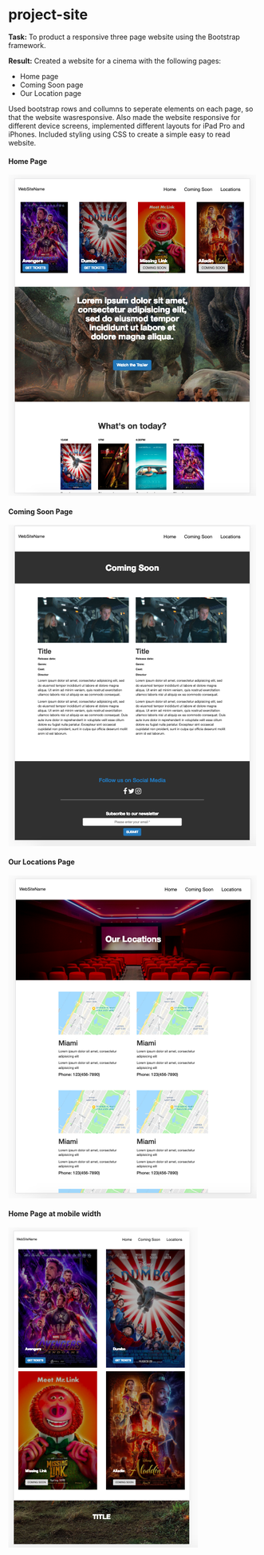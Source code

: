 # project-site

**Task:** To product a responsive three page website using the Bootstrap framework. 


**Result:** Created a website for a cinema with the following pages: 
- Home page
- Coming Soon page
- Our Location page

Used bootstrap rows and collumns to seperate elements on each page, so that the website wasresponsive. Also made the website responsive for different device screens, implemented different layouts for iPad Pro and iPhones. Included styling using CSS to create a simple easy to read website.  

#### Home Page
![Home Page Screenshot](home-page.png)


#### Coming Soon Page
![Coming Soon Page Screenshot](coming-soon.png)


#### Our Locations Page
![Our Locations Page Screenshot](our-locations.png)

#### Home Page at mobile width
![Home Page Mobile Screenshot](homepage-mobile.png)
